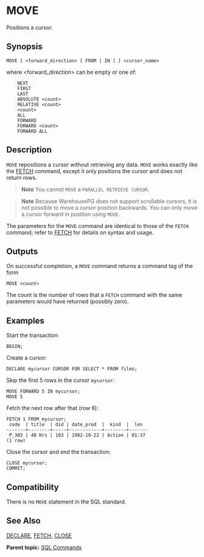 # MOVE 

Positions a cursor.

## <a id="section2"></a>Synopsis 

``` {#sql_command_synopsis}
MOVE [ <forward_direction> [ FROM | IN ] ] <cursor_name>
```

where <forward_direction> can be empty or one of:

```
    NEXT
    FIRST
    LAST
    ABSOLUTE <count>
    RELATIVE <count>
    <count>
    ALL
    FORWARD
    FORWARD <count>
    FORWARD ALL
```

## <a id="section3"></a>Description 

`MOVE` repositions a cursor without retrieving any data. `MOVE` works exactly like the [FETCH](FETCH.html) command, except it only positions the cursor and does not return rows.

> **Note** You cannot `MOVE` a `PARALLEL RETRIEVE CURSOR`.

> **Note** Because WarehousePG does not support scrollable cursors, it is not possible to move a cursor position backwards. You can only move a cursor forward in position using `MOVE`.

The parameters for the `MOVE` command are identical to those of the `FETCH` command; refer to [FETCH](FETCH.html) for details on syntax and usage.

## <a id="section5a"></a>Outputs

On successful completion, a `MOVE` command returns a command tag of the form

```
MOVE <count>
```

The count is the number of rows that a `FETCH` command with the same parameters would have returned \(possibly zero\).

## <a id="section6"></a>Examples 

Start the transaction:

```
BEGIN;
```

Create a cursor:

```
DECLARE mycursor CURSOR FOR SELECT * FROM films;
```

Skip the first 5 rows in the cursor `mycursor`:

```
MOVE FORWARD 5 IN mycursor;
MOVE 5
```

Fetch the next row after that \(row 6\):

```
FETCH 1 FROM mycursor;
 code  | title  | did | date_prod  |  kind  |  len
-------+--------+-----+------------+--------+-------
 P_303 | 48 Hrs | 103 | 1982-10-22 | Action | 01:37
(1 row)
```

Close the cursor and end the transaction:

```
CLOSE mycursor;
COMMIT;
```

## <a id="section7"></a>Compatibility 

There is no `MOVE` statement in the SQL standard.

## <a id="section8"></a>See Also 

[DECLARE](DECLARE.html), [FETCH](FETCH.html), [CLOSE](CLOSE.html)

**Parent topic:** [SQL Commands](../sql_commands/sql_ref.html)

